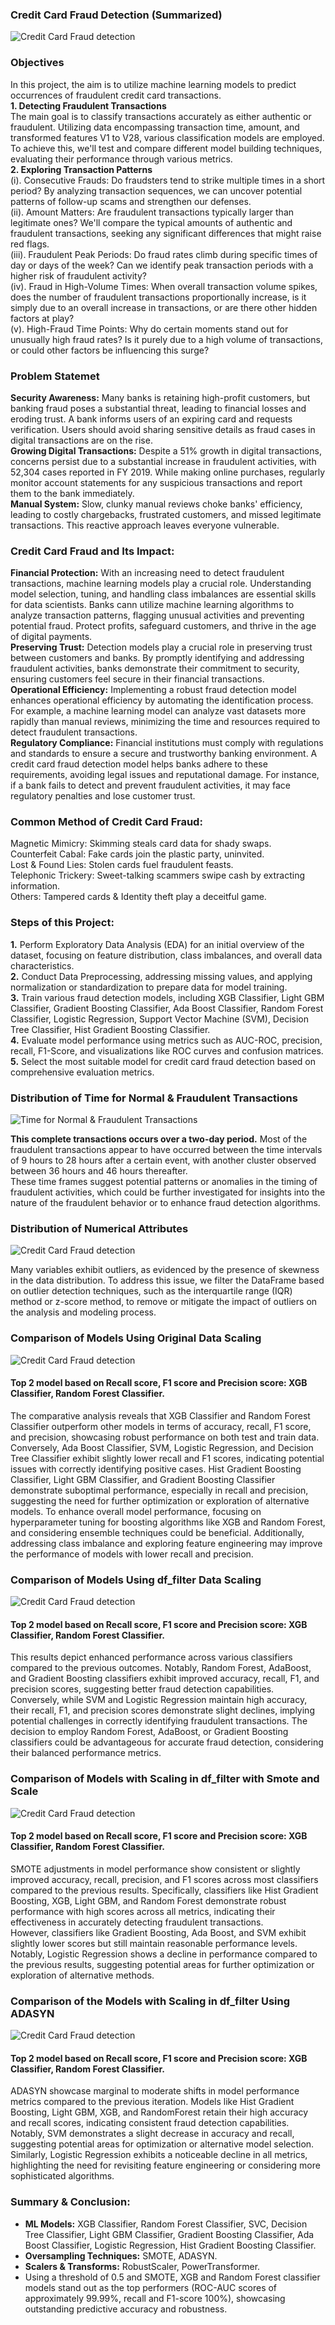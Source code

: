 ### Credit Card Fraud Detection (Summarized)
![Credit Card Fraud detection](https://github.com/Sadikctg/Project_2_Credit_Card_Fraud_Detection/blob/main/images_ccfd/frauddetection.jpg)
### Objectives
In this project, the aim is to utilize machine learning models to predict occurrences of fraudulent credit card transactions.<br>
**1. Detecting Fraudulent Transactions**<br>
The main goal is to classify transactions accurately as either authentic or fraudulent. Utilizing data encompassing transaction time, amount, and transformed features V1 to V28, various classification models are employed. To achieve this, we'll test and compare different model building techniques, evaluating their performance through various metrics.<br>
**2. Exploring Transaction Patterns** <br>
(i). Consecutive Frauds: Do fraudsters tend to strike multiple times in a short period?  By analyzing transaction sequences, we can uncover potential patterns of follow-up scams and strengthen our defenses. <br>
(ii). Amount Matters: Are fraudulent transactions typically larger than legitimate ones? We'll compare the typical amounts of authentic and fraudulent transactions, seeking any significant differences that might raise red flags.<br>
(iii). Fraudulent Peak Periods: Do fraud rates climb during specific times of day or days of the week? Can we identify peak transaction periods with a higher risk of fraudulent activity?<br>
(iv). Fraud in High-Volume Times: When overall transaction volume spikes, does the number of fraudulent transactions proportionally increase, is it simply due to an overall increase in transactions, or are there other hidden factors at play?<br>
(v). High-Fraud Time Points: Why do certain moments stand out for unusually high fraud rates? Is it purely due to a high volume of transactions, or could other factors be influencing this surge?
<br>
### Problem Statemet
**Security Awareness:** Many banks is retaining high-profit customers, but banking fraud poses a substantial threat, leading to financial losses and eroding trust. A bank informs users of an expiring card and requests verification. Users should avoid sharing sensitive details as fraud cases in digital transactions are on the rise.<br>
**Growing Digital Transactions:** Despite a 51% growth in digital transactions, concerns persist due to a substantial increase in fraudulent activities, with 52,304 cases reported in FY 2019.
While making online purchases, regularly monitor account statements for any suspicious transactions and report them to the bank immediately.<br>
**Manual System:** Slow, clunky manual reviews choke banks' efficiency, leading to costly chargebacks, frustrated customers, and missed legitimate transactions. This reactive approach leaves everyone vulnerable.

### Credit Card Fraud and Its Impact:
**Financial Protection:**  With an increasing need to detect fraudulent transactions, machine learning models play a crucial role. Understanding model selection, tuning, and handling class imbalances are essential skills for data scientists.
Banks cann utilize machine learning algorithms to analyze transaction patterns, flagging unusual activities and preventing potential fraud. Protect profits, safeguard customers, and thrive in the age of digital payments.<br>
**Preserving Trust:** Detection models play a crucial role in preserving trust between customers and banks. By promptly identifying and addressing fraudulent activities, banks demonstrate their commitment to security, ensuring customers feel secure in their financial transactions.<br>
**Operational Efficiency:** Implementing a robust fraud detection model enhances operational efficiency by automating the identification process. For example, a machine learning model can analyze vast datasets more rapidly than manual reviews, minimizing the time and resources required to detect fraudulent transactions.<br>
**Regulatory Compliance:** Financial institutions must comply with regulations and standards to ensure a secure and trustworthy banking environment. A credit card fraud detection model helps banks adhere to these requirements, avoiding legal issues and reputational damage. For instance, if a bank fails to detect and prevent fraudulent activities, it may face regulatory penalties and lose customer trust.

### Common Method of Credit Card Fraud:
Magnetic Mimicry: Skimming steals card data for shady swaps.<br>
Counterfeit Cabal: Fake cards join the plastic party, uninvited.<br>
Lost & Found Lies: Stolen cards fuel fraudulent feasts.<br>
Telephonic Trickery: Sweet-talking scammers swipe cash by extracting information.<br>
Others: Tampered cards & Identity theft play a deceitful game.

### Steps of this Project:
**1.**	Perform Exploratory Data Analysis (EDA) for an initial overview of the dataset, focusing on feature distribution, class imbalances, and overall data characteristics. <br>
**2.**	Conduct Data Preprocessing, addressing missing values, and applying normalization or standardization to prepare data for model training.<br>
**3.**	Train various fraud detection models, including XGB Classifier, Light GBM Classifier, Gradient Boosting Classifier, Ada Boost Classifier, Random Forest Classifier, Logistic Regression, Support Vector Machine (SVM), Decision Tree Classifier, Hist Gradient Boosting Classifier.<br>
**4.**	Evaluate model performance using metrics such as AUC-ROC, precision, recall, F1-Score, and visualizations like ROC curves and confusion matrices.<br>
**5.**	Select the most suitable model for credit card fraud detection based on comprehensive evaluation metrics.

### Distribution of Time for Normal & Fraudulent Transactions

![Time for Normal & Fraudulent Transactions](https://github.com/Sadikctg/Project_2_Credit_Card_Fraud_Detection/blob/main/images_ccfd/1.01%20Distribution%20of%20Time%20for%20normal%20and%20Fraudulent%20Transactions.png)

**This complete transactions occurs over a two-day period.**
Most of the fraudulent transactions appear to have occurred between the time intervals of 9 hours to 28 hours after a certain event, with another cluster observed between 36 hours and 46 hours thereafter. <br>
These time frames suggest potential patterns or anomalies in the timing of fraudulent activities, which could be further investigated for insights into the nature of the fraudulent behavior or to enhance fraud detection algorithms.

### Distribution of Numerical Attributes

![Credit Card Fraud detection](https://github.com/Sadikctg/Project_2_Credit_Card_Fraud_Detection/blob/main/images_ccfd/1.2%20Distribution%20of%20numerical%20attributes.png)

Many variables exhibit outliers, as evidenced by the presence of skewness in the data distribution. To address this issue, we filter the DataFrame based on outlier detection techniques, such as the interquartile range (IQR) method or z-score method, to remove or mitigate the impact of outliers on the analysis and modeling process.


### Comparison of Models Using Original Data Scaling

![Credit Card Fraud detection](https://github.com/Sadikctg/Project_2_Credit_Card_Fraud_Detection/blob/main/images_ccfd/1.3%20Comparison%20of%20models%20with%20scale%20in%20Orjinal%20Data.JPG)
#### Top 2 model based on Recall score, F1 score and Precision score: XGB Classifier, Random Forest Classifier.<br>
The comparative analysis reveals that XGB Classifier and Random Forest Classifier outperform other models in terms of accuracy, recall, F1 score, and precision, showcasing robust performance on both test and train data. Conversely, Ada Boost Classifier, SVM, Logistic Regression, and Decision Tree Classifier exhibit slightly lower recall and F1 scores, indicating potential issues with correctly identifying positive cases. Hist Gradient Boosting Classifier, Light GBM Classifier, and Gradient Boosting Classifier demonstrate suboptimal performance, especially in recall and precision, suggesting the need for further optimization or exploration of alternative models. To enhance overall model performance, focusing on hyperparameter tuning for boosting algorithms like XGB and Random Forest, and considering ensemble techniques could be beneficial. Additionally, addressing class imbalance and exploring feature engineering may improve the performance of models with lower recall and precision.

### Comparison of Models Using df_filter Data Scaling

![Credit Card Fraud detection](https://github.com/Sadikctg/Project_2_Credit_Card_Fraud_Detection/blob/main/images_ccfd/1.4%20%20Comparison%20of%20the%20models%20with%20scaling%20in%20df_filter.JPG)

#### Top 2 model based on Recall score, F1 score and Precision score: XGB Classifier, Random Forest Classifier.<br>
This results depict enhanced performance across various classifiers compared to the previous outcomes. Notably, Random Forest, AdaBoost, and Gradient Boosting classifiers exhibit improved accuracy, recall, F1, and precision scores, suggesting better fraud detection capabilities. <br>
Conversely, while SVM and Logistic Regression maintain high accuracy, their recall, F1, and precision scores demonstrate slight declines, implying potential challenges in correctly identifying fraudulent transactions. The decision to employ Random Forest, AdaBoost, or Gradient Boosting classifiers could be advantageous for accurate fraud detection, considering their balanced performance metrics.

### Comparison of Models with Scaling in df_filter with Smote and Scale

![Credit Card Fraud detection](https://github.com/Sadikctg/Project_2_Credit_Card_Fraud_Detection/blob/main/images_ccfd/1.5%20Comparison%20of%20the%20models%20with%20scaling%20in%20df_filter%20with%20Smote%20and%20Scale.JPG)

#### Top 2 model based on Recall score, F1 score and Precision score: XGB Classifier, Random Forest Classifier. <br>
SMOTE adjustments in model performance show consistent or slightly improved accuracy, recall, precision, and F1 scores across most classifiers compared to the previous results. Specifically, classifiers like Hist Gradient Boosting, XGB, Light GBM, and Random Forest demonstrate robust performance with high scores across all metrics, indicating their effectiveness in accurately detecting fraudulent transactions. <br>
However, classifiers like Gradient Boosting, Ada Boost, and SVM exhibit slightly lower scores but still maintain reasonable performance levels. Notably, Logistic Regression shows a decline in performance compared to the previous results, suggesting potential areas for further optimization or exploration of alternative methods.

### Comparison of the Models with Scaling in df_filter Using ADASYN

![Credit Card Fraud detection](https://github.com/Sadikctg/Project_2_Credit_Card_Fraud_Detection/blob/main/images_ccfd/1.6%20Comparison%20of%20the%20models%20with%20scaling%20in%20df_filter%20using%20ADASYN.JPG)

#### Top 2 model based on Recall score, F1 score and Precision score: XGB Classifier, Random Forest Classifier. <br>
ADASYN showcase marginal to moderate shifts in model performance metrics compared to the previous iteration. Models like Hist Gradient Boosting, Light GBM, XGB, and RandomForest retain their high accuracy and recall scores, indicating consistent fraud detection capabilities. <br>
Notably, SVM demonstrates a slight decrease in accuracy and recall, suggesting potential areas for optimization or alternative model selection. Similarly, Logistic Regression exhibits a noticeable decline in all metrics, highlighting the need for revisiting feature engineering or considering more sophisticated algorithms. 

### Summary & Conclusion:
- **ML Models:** XGB Classifier, Random Forest Classifier, SVC, Decision Tree Classifier, Light GBM Classifier, Gradient Boosting Classifier, Ada Boost Classifier, Logistic Regression, Hist Gradient Boosting Classifier.
- **Oversampling Techniques:** SMOTE, ADASYN.
- **Scalers & Transforms:** RobustScaler, PowerTransformer.
- Using a threshold of 0.5 and SMOTE, XGB and Random Forest classifier models stand out as the top performers (ROC-AUC scores of approximately 99.99%, recall and F1-score 100%), showcasing outstanding predictive accuracy and robustness.
